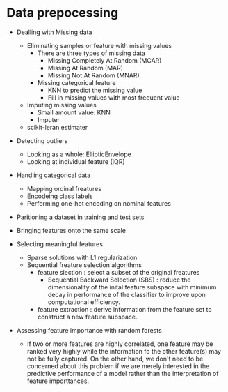 # Data prepocessing

- Dealling with Missing data
  - Eliminating samples or feature with missing values
    - There are three types of missing data
      - Missing Completely At Random (MCAR)
      - Missing At Random (MAR)
      - Missing Not At Random (MNAR)
    - Missing categorical feature
      - KNN to predict the missing value
      - Fill in missing values with most frequent value
  - Imputing missing values
    - Small amount value: KNN
    - Imputer
  - scikit-leran estimater
- Detecting outliers
  - Looking as a whole: EllipticEnvelope
  - Looking at individual feature (IQR)
- Handling categorical data
  - Mapping ordinal freatures
  - Encodeing class labels
  - Performing one-hot encoding on nominal features

- Paritioning a dataset in training and test sets
- Bringing features onto the same scale
- Selecting meaningful features
  - Sparse solutions with L1 regularization
  - Sequential freature selection algorithms
    - feature slection : select a subset of the original freatures
      - Sequential Backward Selection (SBS) : reduce the dimensionality of the inital feature subspace with minimum decay in performance of the classifier to improve upon computational efficiency.
    - feature extraction : derive information from the feature set to construct a new feature subspace.
- Assessing feature importance with random forests
  - If two or more features are highly correlated, one feature may be ranked very highly while the information fo the other feature(s) may not be fully captured. On the other hand, we don't need to be concerned about this problem if we are merely interested in the predictive performance of a model rather than the interpretation of feature importtances.
